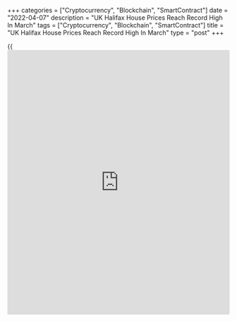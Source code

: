 +++
categories = ["Cryptocurrency", "Blockchain", "SmartContract"]
date = "2022-04-07"
description = "UK Halifax House Prices Reach Record High In March"
tags = ["Cryptocurrency", "Blockchain", "SmartContract"]
title = "UK Halifax House Prices Reach Record High In March"
type = "post"
+++

{{<iframe id="large-banner" src="https://www.bounty.group/#slide=24.0" width="100%" height="600" scrolling="no" style="border: 0px solid rgb(216, 221, 230); border-radius: 3px;">}}

UK house prices grew at the fastest pace in six months in March to hit a
new record high, survey data from the Llyods Bank subsidiary Halifax
showed Thursday.

House prices gained 1.4 percent in March from February, when prices were
up 0.8 percent. This was the fastest growth since September.

Average property price reached another new record high of GBP 282,753.  
  
On a yearly basis, house price inflation moderated slightly to 11.0
percent in March from 11.2 percent in February.  
  
Although there is some recent evidence of more homes coming onto the
market, the fundamental issue remains that too many buyers are chasing
too few properties, Russell Galley, managing director at Halifax, said.

Galley said the effect on house prices makes it increasingly difficult
for first-time buyers looking to make their first step onto the ladder,
but also challenges homemovers who face ever bigger leaps to move up the
rungs to a larger property.

Nonetheless, property buyers are dealing with the prospect of higher
interest rates and a higher cost of living, Galley noted. With
affordability metrics already extremely stretched, these factors should
lead to the slowdown in house price inflation over the next year.

For comments and feedback [contact](https://www.playgroundfx.com/contact/): editorial@rtt[news](https://www.letsplayfx.com/blog/forex-news-website/).com

[Economic News][1]

 **What parts of the world are seeing the best (and worst) economic
performances lately? Click[here][2] to check out our [Econ Scorecard][2]
and find out! See up-to-the-moment [ranking](https://www.playgroundfx.com/blog/crypto-exchange-ranking/)s for the best and worst
performers in [GDP][3], [unemployment rate][4], [inflation][2] and much
more.**

   1. www.rtt[news](https://www.letsplayfx.com/blog/forex-news-website/).com/Content/EconomicNews.aspx
   2. www.rtt[news](https://www.letsplayfx.com/blog/forex-news-website/).com/economic-scorecard/world-rank/CPI/highest-performance.aspx
   3. www.rtt[news](https://www.letsplayfx.com/blog/forex-news-website/).com/economic-scorecard/world-rank/GDP/highest-performance.aspx
   4. www.rtt[news](https://www.letsplayfx.com/blog/forex-news-website/).com/economic-scorecard/world-rank/unemployment-rate/lowest-performance.aspx